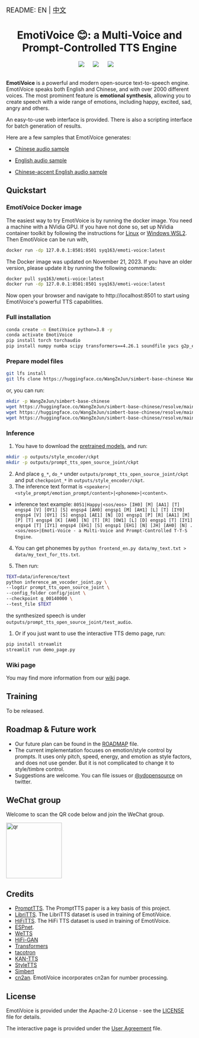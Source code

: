 <font size=4> README: EN | <a href="./README.zh.md">中文</a>  </font>


<div align="center">
    <h1>EmotiVoice 😊: a Multi-Voice and Prompt-Controlled TTS Engine</h1>
</div>

<div align="center">
    <a href="./README.zh.md"><img src="https://img.shields.io/badge/README-中文版本-red"></a>
    &nbsp;&nbsp;&nbsp;&nbsp;
    <a href="./LICENSE"><img src="https://img.shields.io/badge/license-Apache--2.0-yellow"></a>
    &nbsp;&nbsp;&nbsp;&nbsp;
    <a href="https://twitter.com/YDopensource"><img src="https://img.shields.io/badge/follow-%40YDOpenSource-1DA1F2?logo=twitter&style={style}"></a>
    &nbsp;&nbsp;&nbsp;&nbsp;
</div>
<br>

**EmotiVoice** is a powerful and modern open-source text-to-speech engine. EmotiVoice speaks both English and Chinese, and with over 2000 different voices. The most prominent feature is **emotional synthesis**, allowing you to create speech with a wide range of emotions, including happy, excited, sad, angry and others.

An easy-to-use web interface is provided. There is also a scripting interface for batch generation of results. 

Here are a few samples that EmotiVoice generates:


- [Chinese audio sample](https://github.com/netease-youdao/EmotiVoice/assets/3909232/6426d7c1-d620-4bfc-ba03-cd7fc046a4fb)
  
- [English audio sample](https://github.com/netease-youdao/EmotiVoice/assets/3909232/8f272eba-49db-493b-b479-2d9e5a419e26)
  
- [Chinese-accent English audio sample](https://github.com/netease-youdao/EmotiVoice/assets/3909232/a0709012-c3ef-4182-bb0e-b7a2ba386f1c)



## Quickstart

### EmotiVoice Docker image

The easiest way to try EmotiVoice is by running the docker image. You need a machine with a NVidia GPU. If you have not done so, set up NVidia container toolkit by following the instructions for [Linux](https://www.server-world.info/en/note?os=Ubuntu_22.04&p=nvidia&f=2) or [Windows WSL2](https://github.com/nyp-sit/it3103/blob/main/nvidia-docker-wsl2.md). Then EmotiVoice can be run with,

```sh
docker run -dp 127.0.0.1:8501:8501 syq163/emoti-voice:latest
```
The Docker image was updated on November 21, 2023. If you have an older version, please update it by running the following commands:
```sh
docker pull syq163/emoti-voice:latest
docker run -dp 127.0.0.1:8501:8501 syq163/emoti-voice:latest
```
Now open your browser and navigate to http://localhost:8501 to start using EmotiVoice's powerful TTS capabilities.

### Full installation

```sh
conda create -n EmotiVoice python=3.8 -y
conda activate EmotiVoice
pip install torch torchaudio
pip install numpy numba scipy transformers==4.26.1 soundfile yacs g2p_en jieba pypinyin
```

### Prepare model files

```sh
git lfs install
git lfs clone https://huggingface.co/WangZeJun/simbert-base-chinese WangZeJun/simbert-base-chinese
```
or, you can run:
```sh
mkdir -p WangZeJun/simbert-base-chinese
wget https://huggingface.co/WangZeJun/simbert-base-chinese/resolve/main/config.json -P WangZeJun/simbert-base-chinese
wget https://huggingface.co/WangZeJun/simbert-base-chinese/resolve/main/pytorch_model.bin -P WangZeJun/simbert-base-chinese
wget https://huggingface.co/WangZeJun/simbert-base-chinese/resolve/main/vocab.txt -P WangZeJun/simbert-base-chinese
```

### Inference

1. You have to download the [pretrained models](https://drive.google.com/drive/folders/1y6Xwj_GG9ulsAonca_unSGbJ4lxbNymM?usp=sharing), and run:
```sh
mkdir -p outputs/style_encoder/ckpt
mkdir -p outputs/prompt_tts_open_source_joint/ckpt
```
2. And place `g_*`, `do_*` under `outputs/prompt_tts_open_source_joint/ckpt` and  put `checkpoint_*` in `outputs/style_encoder/ckpt`.
3. The inference text format is `<speaker>|<style_prompt/emotion_prompt/content>|<phoneme>|<content>`. 
  - inference text example: `8051|Happy|<sos/eos> [IH0] [M] [AA1] [T] engsp4 [V] [OY1] [S] engsp4 [AH0] engsp1 [M] [AH1] [L] [T] [IY0] engsp4 [V] [OY1] [S] engsp1 [AE1] [N] [D] engsp1 [P] [R] [AA1] [M] [P] [T] engsp4 [K] [AH0] [N] [T] [R] [OW1] [L] [D] engsp1 [T] [IY1] engsp4 [T] [IY1] engsp4 [EH1] [S] engsp1 [EH1] [N] [JH] [AH0] [N] . <sos/eos>|Emoti-Voice - a Multi-Voice and Prompt-Controlled T-T-S Engine`.
4. You can get phonemes by `python frontend_en.py data/my_text.txt > data/my_text_for_tts.txt`.

5. Then run:
```sh
TEXT=data/inference/text
python inference_am_vocoder_joint.py \
--logdir prompt_tts_open_source_joint \
--config_folder config/joint \
--checkpoint g_00140000 \
--test_file $TEXT
```
the synthesized speech is under `outputs/prompt_tts_open_source_joint/test_audio`.

1. Or if you just want to use the interactive TTS demo page, run:
```sh
pip install streamlit
streamlit run demo_page.py
```

### Wiki page

You may find more information from our [wiki](https://github.com/netease-youdao/EmotiVoice/wiki) page.

## Training

To be released.


## Roadmap & Future work

- Our future plan can be found in the [ROADMAP](./ROADMAP.md) file.
- The current implementation focuses on emotion/style control by prompts. It uses only pitch, speed, energy, and emotion as style factors, and does not use gender. But it is not complicated to change it to style/timbre control.
- Suggestions are welcome. You can file issues or [@ydopensource](https://twitter.com/YDopensource) on twitter.


## WeChat group
Welcome to scan the QR code below and join the WeChat group.

<img src="https://github.com/netease-youdao/EmotiVoice/assets/49354974/cc3f4c8b-8369-4e50-89cc-e40d27a6bdeb" alt="qr" width="150"/>

## Credits

- [PromptTTS](https://speechresearch.github.io/prompttts/). The PromptTTS paper is a key basis of this project.
- [LibriTTS](https://www.openslr.org/60/). The LibriTTS dataset is used in training of EmotiVoice.
- [HiFiTTS](https://www.openslr.org/109/). The HiFi TTS dataset is used in training of EmotiVoice.
- [ESPnet](https://github.com/espnet/espnet). 
- [WeTTS](https://github.com/wenet-e2e/wetts)
- [HiFi-GAN](https://github.com/jik876/hifi-gan)
- [Transformers](https://github.com/huggingface/transformers)
- [tacotron](https://github.com/keithito/tacotron)
- [KAN-TTS](https://github.com/alibaba-damo-academy/KAN-TTS)
- [StyleTTS](https://github.com/yl4579/StyleTTS)
- [Simbert](https://github.com/ZhuiyiTechnology/simbert)
- [cn2an](https://github.com/Ailln/cn2an). EmotiVoice incorporates cn2an for number processing.

## License

EmotiVoice is provided under the Apache-2.0 License - see the [LICENSE](./LICENSE) file for details.

The interactive page is provided under the [User Agreement](./EmotiVoice_UserAgreement_易魔声用户协议.pdf) file.
